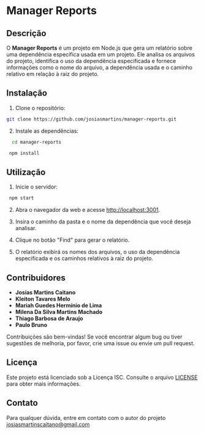 # Manager Reports

## Descrição

O **Manager Reports** é um projeto em Node.js que gera um relatório sobre uma dependência específica usada em um projeto. Ele analisa os arquivos do projeto, identifica o uso da dependência especificada e fornece informações como o nome do arquivo, a dependência usada e o caminho relativo em relação à raiz do projeto.

## Instalação

1. Clone o repositório:
````bash
git clone https://github.com/josiasmartins/manager-reports.git
````

2. Instale as dependências:

````bash
  cd manager-reports
````

````bash
 npm install
````

## Utilização

1. Inicie o servidor:

````bash
 npm start
````

2. Abra o navegador da web e acesse [http://localhost:3001](http://localhost:3001).

3. Insira o caminho da pasta e o nome da dependência que você deseja analisar.

4. Clique no botão "Find" para gerar o relatório.

5. O relatório exibirá os nomes dos arquivos, o uso da dependência especificada e os caminhos relativos à raiz do projeto.



## Contribuidores

- **Josias Martins Caitano**
- **Kleiton Tavares Melo**
- **Mariah Guedes Hermínio de Lima**
- **Milena Da Silva Martins Machado**
- **Thiago Barbosa de Araujo**
- **Paulo Bruno**

Contribuições são bem-vindas! Se você encontrar algum bug ou tiver sugestões de melhoria, por favor, crie uma issue ou envie um pull request.

## Licença

Este projeto está licenciado sob a Licença ISC. Consulte o arquivo [LICENSE](LICENSE) para obter mais informações.

## Contato

Para qualquer dúvida, entre em contato com o autor do projeto josiasmartinscaitano@gmail.com
